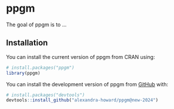 
# ppgm

<!-- badges: start -->
<!-- badges: end -->

The goal of ppgm is to ...

## Installation

You can install the current version of ppgm from CRAN using:
``` r
# install.packages("ppgm")
library(ppgm)
```


You can install the development version of ppgm from [GitHub](https://github.com/) with:

``` r
# install.packages("devtools")
devtools::install_github("alexandra-howard/ppgm@new-2024")
```

